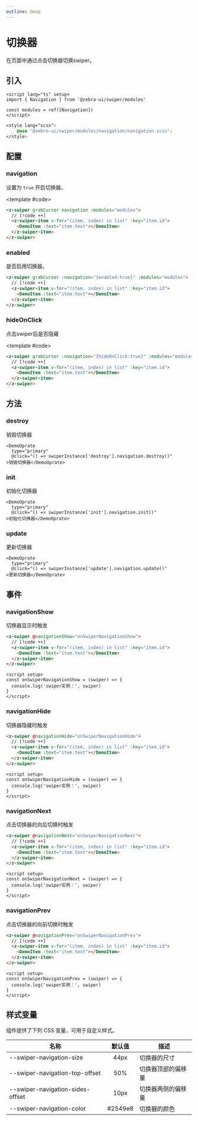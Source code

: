 ```yaml
---
outline: deep
---
```


# 切换器

在页面中通过点击切换器切换swiper。

<script setup>
  import {
   ref
  } from 'vue';
  import {
  Navigation
} from '@zebra-ui/swiper/modules'

  const list = ref(Array.from({
   length: 5
  }).map((item, index) => {

    return {
     text: `Slide ${index + 1}` ,
     id: index + 1
    }

   }
  ))
  const modules = ref([Navigation])

  const swiperInstance = ref({})

  const onSwiper = (swiper, name)=>{
    swiperInstance.value[name] = swiper;
  }
</script>

<style lang="scss">
    @use "@zebra-ui/swiper/modules/navigation/navigation.scss";
</style>

## 引入

<!--@include: ./../.vitepress/mixins/modulesTip.md-->

```vue
<script lang="ts" setup>
import { Navigation } from '@zebra-ui/swiper/modules'

const modules = ref([Navigation])
</script>
```

```css
<style lang="scss">
    @use "@zebra-ui/swiper/modules/navigation/navigation.scss";
</style>
```

## 配置

### navigation

设置为 `true` 开启切换器。

<ComponentInfo type="Boolean, Object" value="false"></ComponentInfo>

<DemoBlock expanded>
<z-swiper grabCursor navigation :modules="modules">
  <z-swiper-item v-for="(item, index) in list" :key="item.id">
    <DemoItem :text="item.text"></DemoItem>
  </z-swiper-item>
</z-swiper>

<template #code>

```html
<z-swiper grabCursor navigation :modules="modules">
  // [!code ++]
  <z-swiper-item v-for="(item, index) in list" :key="item.id">
    <DemoItem :text="item.text"></DemoItem>
  </z-swiper-item>
</z-swiper>
```

  </template>

</DemoBlock>

### enabled

是否启用切换器。

```html
<z-swiper grabCursor :navigation="{enabled:true}" :modules="modules">
  // [!code ++]
  <z-swiper-item v-for="(item, index) in list" :key="item.id">
    <DemoItem :text="item.text"></DemoItem>
  </z-swiper-item>
</z-swiper>
```

### hideOnClick

点击swiper后是否隐藏

<ComponentInfo type="boolean" value="false"></ComponentInfo>

<DemoBlock expanded>
<z-swiper grabCursor :navigation="{hideOnClick:true}" :modules="modules">
  <z-swiper-item v-for="(item, index) in list" :key="item.id">
    <DemoItem :text="item.text"></DemoItem>
  </z-swiper-item>
</z-swiper>

<template #code>

```html
<z-swiper grabCursor :navigation="{hideOnClick:true}" :modules="modules">
  // [!code ++]
  <z-swiper-item v-for="(item, index) in list" :key="item.id">
    <DemoItem :text="item.text"></DemoItem>
  </z-swiper-item>
</z-swiper>
```

  </template>

</DemoBlock>

## 方法

### destroy

销毁切换器

```vue
<DemoOprate
  type="primary"
  @click="() => swiperInstance['destroy'].navigation.destroy()"
>销毁切换器</DemoOprate>
```

### init

初始化切换器

```vue
<DemoOprate
  type="primary"
  @click="() => swiperInstance['init'].navigation.init()"
>初始化切换器</DemoOprate>
```

### update

更新切换器

```vue
<DemoOprate
  type="primary"
  @click="() => swiperInstance['update'].navigation.update()"
>更新切换器</DemoOprate>
```

## 事件

### navigationShow

切换器显示时触发

```html
<z-swiper @navigationShow="onSwiperNavigationShow">
  // [!code ++]
  <z-swiper-item v-for="(item, index) in list" :key="item.id">
    <DemoItem :text="item.text"></DemoItem>
  </z-swiper-item>
</z-swiper>
```

```vue
<script setup>
const onSwiperNavigationShow = (swiper) => {
  console.log('swiper实例：', swiper)
}
</script>
```

### navigationHide

切换器隐藏时触发

```html
<z-swiper @navigationHide="onSwiperNavigationHide">
  // [!code ++]
  <z-swiper-item v-for="(item, index) in list" :key="item.id">
    <DemoItem :text="item.text"></DemoItem>
  </z-swiper-item>
</z-swiper>
```

```vue
<script setup>
const onSwiperNavigationHide = (swiper) => {
  console.log('swiper实例：', swiper)
}
</script>
```

### navigationNext

点击切换器的向后切换时触发

```html
<z-swiper @navigationNext="onSwiperNavigationNext">
  // [!code ++]
  <z-swiper-item v-for="(item, index) in list" :key="item.id">
    <DemoItem :text="item.text"></DemoItem>
  </z-swiper-item>
</z-swiper>
```

```vue
<script setup>
const onSwiperNavigationNext = (swiper) => {
  console.log('swiper实例：', swiper)
}
</script>
```

### navigationPrev

点击切换器的向前切换时触发

```html
<z-swiper @navigationPrev="onSwiperNavigationPrev">
  // [!code ++]
  <z-swiper-item v-for="(item, index) in list" :key="item.id">
    <DemoItem :text="item.text"></DemoItem>
  </z-swiper-item>
</z-swiper>
```

```vue
<script setup>
const onSwiperNavigationPrev = (swiper) => {
  console.log('swiper实例：', swiper)
}
</script>
```

## 样式变量

组件提供了下列 CSS 变量，可用于自定义样式。

| 名称                             | 默认值  | 描述               |
| -------------------------------- | :-----: | ------------------ |
| --swiper-navigation-size         |  44px   | 切换器的尺寸       |
| --swiper-navigation-top-offset   |   50%   | 切换器顶部的偏移量 |
| --swiper-navigation-sides-offset |  10px   | 切换器两侧的偏移量 |
| --swiper-navigation-color        | #2549e8 | 切换器的颜色       |
